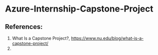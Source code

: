 # Azure-Internship-Capstone-Project







## References:

1) What Is a Capstone Project?, https://www.nu.edu/blog/what-is-a-capstone-project/
2) 



